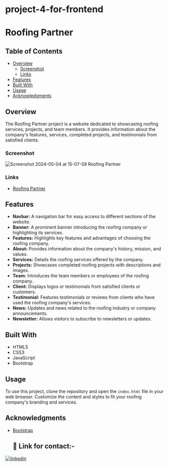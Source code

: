 # project-4-for-frontend

# Roofing Partner

## Table of Contents

- [Overview](#overview)
  - [Screenshot](#screenshot)
  - [Links](#links)
- [Features](#features)
- [Built With](#built-with)
- [Usage](#usage)
- [Acknowledgments](#acknowledgments)

## Overview

The Roofing Partner project is a website dedicated to showcasing roofing services, projects, and team members. It provides information about the company's features, services, completed projects, and testimonials from satisfied clients.

### Screenshot

![Screenshot 2024-05-04 at 15-07-59 Roofing Partner](https://github.com/manikandaraj-T-N/project-4-for-frontend/assets/93505267/28fd417e-bcf4-4f76-88ef-b552ee37a909)

### Links

- [Roofing Partner ]() 


## Features

- **Navbar:** A navigation bar for easy access to different sections of the website.
- **Banner:** A prominent banner introducing the roofing company or highlighting its services.
- **Features:** Highlights key features and advantages of choosing the roofing company.
- **About:** Provides information about the company's history, mission, and values.
- **Services:** Details the roofing services offered by the company.
- **Projects:** Showcases completed roofing projects with descriptions and images.
- **Team:** Introduces the team members or employees of the roofing company.
- **Client:** Displays logos or testimonials from satisfied clients or customers.
- **Testimonial:** Features testimonials or reviews from clients who have used the roofing company's services.
- **News:** Updates and news related to the roofing industry or company announcements.
- **Newsletter:** Allows visitors to subscribe to newsletters or updates.

## Built With

- HTML5
- CSS3
- JavaScript
- Bootstrap

## Usage

To use this project, clone the repository and open the `index.html` file in your web browser. Customize the content and styles to fit your roofing company's branding and services.

## Acknowledgments

- [Bootstrap](https://getbootstrap.com/)

   ## 🔗 Link for contact:-

[![linkedin](https://img.shields.io/badge/linkedin-0A66C2?style=for-the-badge&logo=linkedin&logoColor=white)](https://www.linkedin.com/in/manikandaraj-t-n-834189173/)
